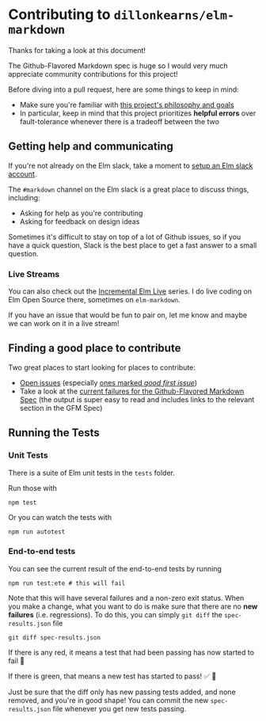 # Contributing to `dillonkearns/elm-markdown`

Thanks for taking a look at this document!

The Github-Flavored Markdown spec is huge so I would very much appreciate community contributions for this project!

Before diving into a pull request, here are some things to keep in mind:

- Make sure you're familiar with [this project's philosophy and goals](https://github.com/dillonkearns/elm-markdown#philosophy--goals)
- In particular, keep in mind that this project prioritizes **helpful errors** over fault-tolerance whenever there is a tradeoff between the two

## Getting help and communicating
If you're not already on the Elm slack, take a moment to [setup an Elm slack account](http://elmlang.herokuapp.com/).

The `#markdown` channel on the Elm slack is a great place to discuss things, including:

* Asking for help as you're contributing
* Asking for feedback on design ideas

Sometimes it's difficult to stay on top of a lot of Github issues, so if you have a quick question, Slack is the best place to get a fast answer to a small question.

### Live Streams
You can also check out the [Incremental Elm Live](https://incrementalelm.com/live) series. I do live coding on Elm Open Source there, sometimes on `elm-markdown`.

If you have an issue that would be fun to pair on, let me know and maybe we can work on it in a live stream!

## Finding a good place to contribute

Two great places to start looking for places to contribute:

- [Open issues](https://github.com/dillonkearns/elm-markdown) (especially [ones marked _good first issue_](https://github.com/dillonkearns/elm-markdown/issues?q=is%3Aissue+is%3Aopen+label%3A%22good+first+issue%22))
- Take a look at the [current failures for the Github-Flavored Markdown Spec](https://github.com/dillonkearns/elm-markdown/tree/master/test-results/failing/GFM) (the output is super easy to read and includes links to the relevant section in the GFM Spec)

## Running the Tests

### Unit Tests

There is a suite of Elm unit tests in the `tests` folder.

Run those with

```shell
npm test
```

Or you can watch the tests with

```shell
npm run autotest
```

### End-to-end tests

You can see the current result of the end-to-end tests by running

```shell
npm run test:ete # this will fail
```

Note that this will have several failures and a non-zero exit status. When you make a change, what you want to do is make sure that there are no **new failures** (i.e. regressions). To do this, you can simply `git diff` the `spec-results.json` file

```
git diff spec-results.json
```

If there is any red, it means a test that had been passing has now started to fail 🛑

If there is green, that means a new test has started to pass! ✅ 🎉

Just be sure that the diff only has new passing tests added, and none removed, and you're in good shape! You can commit the new `spec-results.json` file whenever you get new tests passing.
